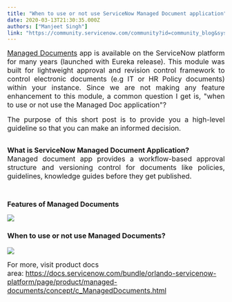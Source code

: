 ```yaml
---
title: "When to use or not use ServiceNow Managed Document application"
date: 2020-03-13T21:30:35.000Z
authors: ["Manjeet Singh"]
link: "https://community.servicenow.com/community?id=community_blog&sys_id=b807b99ddb6780141cd8a345ca96191a"
---
```

<p style="text-align: justify;"><span style="font-size: 12pt;"><a href="https://docs.servicenow.com/bundle/orlando-servicenow-platform/page/product/managed-documents/concept/c_ManagedDocuments.html" target="_blank" rel="noopener noreferrer nofollow">Managed Documents</a> app is available on the ServiceNow platform for many years (launched with Eureka release). This module was built for lightweight approval and revision control framework to control electronic documents (e.g IT or HR Policy documents) within your instance. Since we are not making any feature enhancement to this module, a common question I get is, &#34;when to use or not use the Managed Doc application&#34;?</span></p>
<p style="text-align: justify;"><span style="font-size: 12pt;">The purpose of this short post is to provide you a high-level guideline so that you can make an informed decision.</span></p>
<p style="text-align: justify;"><br /><strong><span style="font-size: 12pt;">What is ServiceNow Managed Document Application?</span></strong><br /><span style="font-size: 12pt;">Managed document app provides a workflow-based approval structure and versioning control for documents like policies, guidelines, knowledge guides before they get published.</span></p>
<p style="text-align: justify;"> </p>
<p style="text-align: justify;"><strong><span style="font-size: 12pt;">Features of Managed Documents</span></strong></p>
<p><img style="max-width: 100%; max-height: 480px;" src="https://community.servicenow.com/f9e6355ddb6780141cd8a345ca961935.iix" /></p>
<h3>When to use or not use Managed Documents?</h3>
<p><span style="font-size: 12pt;"><img style="max-width: 100%; max-height: 480px;" src="https://community.servicenow.com/58b6711ddb6780141cd8a345ca961926.iix" /></span></p>
<p><span style="font-size: 12pt;">For more, visit product docs area: <a href="https://docs.servicenow.com/bundle/orlando-servicenow-platform/page/product/managed-documents/concept/c_ManagedDocuments.html" rel="nofollow">https://docs.servicenow.com/bundle/orlando-servicenow-platform/page/product/managed-documents/concept/c_ManagedDocuments.html</a></span></p>